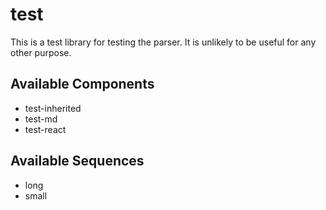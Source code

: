 
# test



This is a test library for testing the parser. It is unlikely to be useful for any other purpose.









## Available Components

- test-inherited
- test-md
- test-react

## Available Sequences

- long
- small
